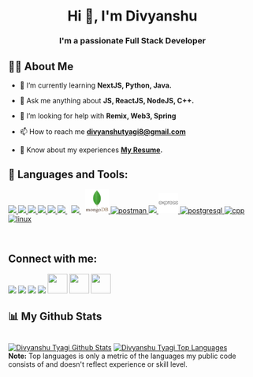 <!-- <a href="#"><img width="100%" height="auto" src="https://i.imgur.com/iXuL1HG.png" height="175px"/></a> -->

<h1 align="center">Hi 👋, I'm Divyanshu</h1>
<h3 align="center">I'm a passionate Full Stack Developer</h3>

## 🙋‍♂️ About Me

- 🌱 I’m currently learning **NextJS, Python, Java.**

- 💬 Ask me anything about **JS, ReactJS, NodeJS, C++.**

- 👯 I’m looking for help with **Remix, Web3, Spring**

<!-- -   👨‍💻 All of my projects are available at **[My Portfolio](https://subhamraoniar.com)** -->

- 📫 How to reach me **divyanshutyagi8@gmail.com**

- 📄 Know about my experiences **[My Resume](https://drive.google.com/file/d/1-YPpqfEwwTuP4MRofgqElzpoSAEnEtwX/view?usp=share_link).**

## 🚀 Languages and Tools:

<p align="left"> 
    <a href="https://reactjs.org/" target="_blank"> <img src="https://img.icons8.com/color/48/000000/react-native.png"/> </a>
    <a href="https://developer.mozilla.org/en-US/docs/Web/JavaScript" target="_blank"> <img src="https://img.icons8.com/color/48/000000/javascript.png"/> </a> 
    <a href="https://www.w3.org/html/" target="_blank"> <img src="https://img.icons8.com/color/48/000000/html-5.png"/> </a> 
    <a href="https://www.w3schools.com/css/" target="_blank"> <img src="https://img.icons8.com/color/48/000000/css3.png"/> </a> 
    <a href="https://getbootstrap.com" target="_blank"> <img src="https://img.icons8.com/color/48/000000/bootstrap.png"/> </a> 
    <a style="padding-right:8px;" href="https://nodejs.org" target="_blank"> <img src="https://img.icons8.com/color/48/000000/nodejs.png"/> </a> 
    <a style="padding-right:8px;" href="https://www.mysql.com/" target="_blank"> <img src="https://img.icons8.com/fluent/50/000000/mysql-logo.png"/> </a>
    <a href="https://www.mongodb.com/" target="_blank"> <img src="https://raw.githubusercontent.com/devicons/devicon/master/icons/mongodb/mongodb-original-wordmark.svg" alt="mongodb" width="48" height="48"/> </a> 
    <a href="https://postman.com" target="_blank"> <img src="https://www.vectorlogo.zone/logos/getpostman/getpostman-icon.svg" alt="postman" width="45" height="45"/> </a>   
    <a href="https://git-scm.com/" target="_blank"> <img src="https://img.icons8.com/color/48/000000/git.png"/> </a> 
    <a href="https://expressjs.com" target="_blank"> <img src="https://raw.githubusercontent.com/devicons/devicon/master/icons/express/express-original-wordmark.svg" alt="express" width="40" height="40"/> </a>
    <a href="https://www.postgresql.org/" target="_blank"> <img src="https://img.icons8.com/color/48/000000/postgreesql.png" alt="postgresql" width="40" height="40"/> </a>
    <a href="https://www.cplusplus.com/" target="_blank"> <img src="https://img.icons8.com/color/48/000000/c-plus-plus-logo.png" alt="cpp" width="40" height="40"/> </a>
    <a href="https://www.linux.org/" target="_blank"> <img src="https://img.icons8.com/color/48/000000/linux--v1.png" alt="linux" width="40" height="40"/> </a>
</p>

<!-- [![React Badge](https://img.shields.io/badge/-React-61DBFB?style=for-the-badge&labelColor=black&logo=react&logoColor=61DBFB)](#)  [![Javascript Badge](https://img.shields.io/badge/-Javascript-F0DB4F?style=for-the-badge&labelColor=black&logo=javascript&logoColor=F0DB4F)](#) [![Typescript Badge](https://img.shields.io/badge/-Typescript-007acc?style=for-the-badge&labelColor=black&logo=typescript&logoColor=007acc)](#) [![Nodejs Badge](https://img.shields.io/badge/-Nodejs-3C873A?style=for-the-badge&labelColor=black&logo=node.js&logoColor=3C873A)](#) [![GraphQL Badge](https://img.shields.io/badge/-GraphQl-e535ab?style=for-the-badge&labelColor=black&logo=node.js&logoColor=e535ab)](#) -->
<br/>

<!-- <p align="center">
    <a href="https://github.com/SubhamRaoniar28/github-readme-streak-stats">
        <img title="🔥 Get streak stats for your profile at git.io/streak-stats" alt="Subham Raoniar's streak" src="https://github-readme-streak-stats.herokuapp.com/?user=SubhamRaoniar28&theme=black-ice&hide_border=true&stroke=0000&background=060A0CD0"/>
    </a>
</p> -->

## Connect with me:

<p align="left">

<a href = "https://www.linkedin.com/in/divyanshutyagi/"><img src="https://img.icons8.com/fluent/48/000000/linkedin.png"/></a>
<a href = "https://twitter.com/stressedtyagi"><img src="https://img.icons8.com/fluent/48/000000/twitter.png"/></a>
<a href = "https://www.instagram.com/divyanshutyagi_/"><img src="https://img.icons8.com/fluent/48/000000/instagram-new.png"/></a>
<a href = "https://www.youtube.com/channel/UCiJA--r7liMKueiIr_OH3oQ"><img src="https://img.icons8.com/color/48/000000/youtube-play.png"/></a>
<a href = "https://leetcode.com/divyanshutyagi/"><img src="https://img.icons8.com/external-tal-revivo-color-tal-revivo/48/000000/external-level-up-your-coding-skills-and-quickly-land-a-job-logo-color-tal-revivo.png" width="40" height="40" /></a>
<a href = "https://www.hackerrank.com/divyanshu_tyagi"><img src="https://upload.wikimedia.org/wikipedia/commons/4/40/HackerRank_Icon-1000px.png" width="40" height="40"/></a>
<a href = "https://auth.geeksforgeeks.org/user/divyanshutyagi8/profile"><img src="https://img.icons8.com/color/48/000000/GeeksforGeeks.png" width="40" height="40"/></a>

## 📊 My Github Stats

  <br/>
    <a href="https://github.com/stressedtyagi/github-readme-stats"><img alt="Divyanshu Tyagi Github Stats" src="https://github-readme-stats.vercel.app/api?username=stressedtyagi&show_icons=true&count_private=true&theme=react&hide_border=true&bg_color=0D1117" /></a>
  <a href="https://github.com/stressedtyagi/github-readme-stats"><img alt="Divyanshu Tyagi Top Languages" src="https://github-readme-stats.vercel.app/api/top-langs/?username=stressedtyagi&langs_count=8&count_private=true&layout=compact&theme=react&hide_border=true&bg_color=0D1117" /></a>
  <br/>
  <b>Note:</b> Top languages is only a metric of the languages my public code consists of and doesn't reflect experience or skill level.

<!-- <br/>
<br/>

<a href="https://github.com/stressedtyagi/github-readme-activity-graph"><img alt="Divyanshu Tyagi Activity Graph" src="https://activity-graph.herokuapp.com/graph?username=stressedtyagi&bg_color=0D1117&color=5BCDEC&line=5BCDEC&point=FFFFFF&hide_border=true" /></a>

<br/>
<br/> -->

</p>

<!-- ## ❤ Views and Followers

<a href="https://github.com/Meghna-DAS/github-profile-views-counter">
    <img src="https://komarev.com/ghpvc/?username=SubhamRaoniar28">
</a>
<a href="https://github.com/SubhamRaoniar28?tab=followers"><img src="https://img.shields.io/github/followers/SubhamRaoniar28?label=Followers&style=social" alt="GitHub Badge"></a> -->
